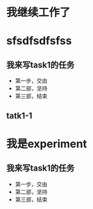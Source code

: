 # 我继续工作了

# sfsdfsdfsfss

## 我来写task1的任务

- 第一步，交由
- 第二部，坚持
- 第三部，结束

## tatk1-1





# 我是experiment

## 我来写task1的任务

- 第一步，交由
- 第二部，坚持
- 第三部，结束
